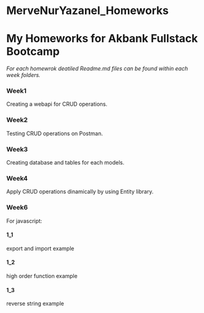 # MerveNurYazanel_Homeworks
# My Homeworks for Akbank Fullstack Bootcamp

*For each homewrok deatiled Readme.md files can be found within each week folders.*

### Week1 
Creating a webapi for CRUD operations.

### Week2
Testing CRUD operations on Postman. 

### Week3
Creating database and tables for each models.

### Week4
Apply CRUD operations dinamically by using Entity library.

### Week6
For javascript:
#### 1_1
export and import example
#### 1_2
high order function example
#### 1_3
reverse string example


